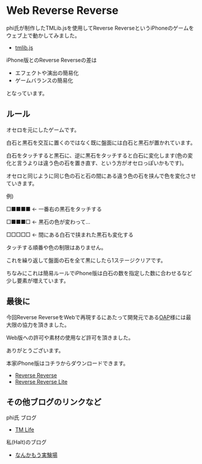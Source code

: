 # Web Reverse Reverse

phi氏が制作したTMLib.jsを使用してReverse ReverseというiPhoneのゲームをウェブ上で動かしてみました。

- [tmlib.js](https://github.com/phi1618/tmlib.js)

iPhone版とのReverse Reverseの差は

- エフェクトや演出の簡易化
- ゲームバランスの簡易化

となっています。

## ルール

オセロを元にしたゲームです。

白石と黒石を交互に置くのではなく既に盤面には白石と黒石が置かれています。

白石をタッチすると黒石に、逆に黒石をタッチすると白石に変化します(色の変化と言うよりは違う色の石を置き直す、という方がオセロっぽいかもです)。

オセロと同じように同じ色の石と石の間にある違う色の石を挟んで色を変化させていきます。

例)

□■■■■ ← 一番右の黒石をタッチする

□■■■□ ← 黒石の色が変わって…

□□□□□ ← 間にある白石で挟まれた黒石も変化する

タッチする順番や色の制限はありません。

これを繰り返して盤面の石を全て黒にしたら1ステージクリアです。

ちなみにこれは簡易ルールでiPhone版は白石の数を指定した数に合わせるなど少し要素が増えています。


## 最後に

今回Reverse ReverseをWebで再現するにあたって開発元である[OAP](http://www.oap.cc/)様には最大限の協力を頂きました。

Web版への許可や素材の使用など許可を頂きました。

ありがとうございます。


本家iPhone版はコチラからダウンロードできます。

- [Reverse Reverse](http://itunes.apple.com/jp/app/reverse-reverse/id412804019?mt=8)
- [Reverse Reverse Lite](http://itunes.apple.com/jp/app/reverse-reverse-lite/id412804420?mt=8)

## その他ブログのリンクなど
phi氏 ブログ

- [TM Life](http://tmlife.net/)

私(Halt)のブログ

- [なんかもう実験場](http://craft-notes.com/)